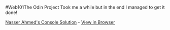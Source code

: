 #Web101The Odin Project
Took me a while but in the end I managed to get it done!

[Nasser Ahmed's Console Solution](https://github.com/SNasser97/js_project_rock_paper_scissors) - [View in Browser](https://snasser97.github.io/js_project_rock_paper_scissors/index.html)
